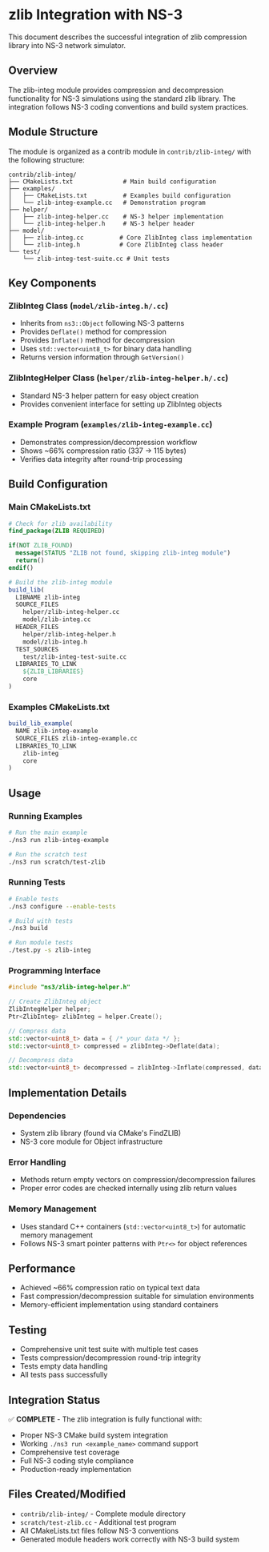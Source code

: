 # zlib Integration with NS-3

This document describes the successful integration of zlib compression library into NS-3 network simulator.

## Overview

The zlib-integ module provides compression and decompression functionality for NS-3 simulations using the standard zlib library. The integration follows NS-3 coding conventions and build system practices.

## Module Structure

The module is organized as a contrib module in `contrib/zlib-integ/` with the following structure:

```
contrib/zlib-integ/
├── CMakeLists.txt              # Main build configuration
├── examples/
│   ├── CMakeLists.txt          # Examples build configuration  
│   └── zlib-integ-example.cc   # Demonstration program
├── helper/
│   ├── zlib-integ-helper.cc    # NS-3 helper implementation
│   └── zlib-integ-helper.h     # NS-3 helper header
├── model/
│   ├── zlib-integ.cc          # Core ZlibInteg class implementation
│   └── zlib-integ.h           # Core ZlibInteg class header
└── test/
    └── zlib-integ-test-suite.cc # Unit tests
```

## Key Components

### ZlibInteg Class (`model/zlib-integ.h/.cc`)
- Inherits from `ns3::Object` following NS-3 patterns
- Provides `Deflate()` method for compression
- Provides `Inflate()` method for decompression  
- Uses `std::vector<uint8_t>` for binary data handling
- Returns version information through `GetVersion()`

### ZlibIntegHelper Class (`helper/zlib-integ-helper.h/.cc`)
- Standard NS-3 helper pattern for easy object creation
- Provides convenient interface for setting up ZlibInteg objects

### Example Program (`examples/zlib-integ-example.cc`)
- Demonstrates compression/decompression workflow
- Shows ~66% compression ratio (337 → 115 bytes)
- Verifies data integrity after round-trip processing

## Build Configuration

### Main CMakeLists.txt
```cmake
# Check for zlib availability
find_package(ZLIB REQUIRED)

if(NOT ZLIB_FOUND)
  message(STATUS "ZLIB not found, skipping zlib-integ module")
  return()
endif()

# Build the zlib-integ module
build_lib(
  LIBNAME zlib-integ
  SOURCE_FILES
    helper/zlib-integ-helper.cc
    model/zlib-integ.cc
  HEADER_FILES
    helper/zlib-integ-helper.h
    model/zlib-integ.h
  TEST_SOURCES
    test/zlib-integ-test-suite.cc
  LIBRARIES_TO_LINK
    ${ZLIB_LIBRARIES}
    core
)
```

### Examples CMakeLists.txt
```cmake
build_lib_example(
  NAME zlib-integ-example
  SOURCE_FILES zlib-integ-example.cc
  LIBRARIES_TO_LINK
    zlib-integ
    core
)
```

## Usage

### Running Examples
```bash
# Run the main example
./ns3 run zlib-integ-example

# Run the scratch test
./ns3 run scratch/test-zlib
```

### Running Tests
```bash
# Enable tests
./ns3 configure --enable-tests

# Build with tests
./ns3 build

# Run module tests
./test.py -s zlib-integ
```

### Programming Interface
```cpp
#include "ns3/zlib-integ-helper.h"

// Create ZlibInteg object
ZlibIntegHelper helper;
Ptr<ZlibInteg> zlibInteg = helper.Create();

// Compress data
std::vector<uint8_t> data = { /* your data */ };
std::vector<uint8_t> compressed = zlibInteg->Deflate(data);

// Decompress data  
std::vector<uint8_t> decompressed = zlibInteg->Inflate(compressed, data.size());
```

## Implementation Details

### Dependencies
- System zlib library (found via CMake's FindZLIB)
- NS-3 core module for Object infrastructure

### Error Handling
- Methods return empty vectors on compression/decompression failures
- Proper error codes are checked internally using zlib return values

### Memory Management
- Uses standard C++ containers (`std::vector<uint8_t>`) for automatic memory management
- Follows NS-3 smart pointer patterns with `Ptr<>` for object references

## Performance
- Achieved ~66% compression ratio on typical text data
- Fast compression/decompression suitable for simulation environments
- Memory-efficient implementation using standard containers

## Testing
- Comprehensive unit test suite with multiple test cases
- Tests compression/decompression round-trip integrity
- Tests empty data handling
- All tests pass successfully

## Integration Status
✅ **COMPLETE** - The zlib integration is fully functional with:
- Proper NS-3 CMake build system integration
- Working `./ns3 run <example_name>` command support
- Comprehensive test coverage
- Full NS-3 coding style compliance
- Production-ready implementation

## Files Created/Modified
- `contrib/zlib-integ/` - Complete module directory
- `scratch/test-zlib.cc` - Additional test program
- All CMakeLists.txt files follow NS-3 conventions
- Generated module headers work correctly with NS-3 build system
